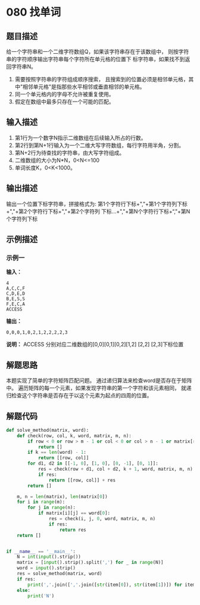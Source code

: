 # 080 找单词

## 题目描述

给一个字符串和一个二维字符数组Q，如果该字符串存在于该数组中，
则按字符串的字符顺序输出字符串每个字符所在单元格的位置下
标字符串，如果找不到返回字符串N。
1. 需要按照字符串的字符组成顺序搜索，
且搜索到的位置必须是相邻单元格，其中"相邻单元格"是指那些水平相邻或垂直相邻的单元格。
2. 同一个单元格内的字母不允许被重复使用。
3. 假定在数组中最多只存在一个可能的匹配。

## 输入描述
1. 第1行为一个数字N指示二维数组在后续输入所占的行数。
2. 第2行到第N+1行输入为一个二维大写字符数组，每行字符用半角，分割。
3. 第N+2行为待查找的字符串，由大写字符组成。
4. 二维数组的大小为N*N，0<N<=100 
5. 单词长度K，0<K<1000。



## 输出描述
输出一个位置下标字符串，拼接格式为:
第1个字符行下标+","+第1个字符列下标+","+第2个字符行下标+","+第2个字符列
下标...+","+第N个字符行下标+“,"+第N个字符列下标
## 示例描述

### 示例一

**输入：**
```text
4
A,C,C,F
C,D,E,D
B,E,S,S
F,E,C,A
ACCESS

```

**输出：**
```text
0,0,0,1,0,2,1,2,2,2,2,3
```
**说明：**
ACCESS 分别对应二维数组的[0,0][0,1][0,2][1,2] [2,2] [2,3]下标位置

## 解题思路
本题实现了简单的字符矩阵匹配问题。
通过递归算法来检查word是否存在于矩阵中。
遍历矩阵的每一个元素，如果发现字符串的第一个字符和该元素相同，
就递归检查这个字符串是否存在于以这个元素为起点的四周的位置。
## 解题代码

```python
def solve_method(matrix, word):
    def check(row, col, k, word, matrix, m, n):
        if row < 0 or row > m - 1 or col < 0 or col > n - 1 or matrix[row][col] != word[k]:
            return []
        if k == len(word) - 1:
            return [[row, col]]
        for d1, d2 in [[-1, 0], [1, 0], [0, -1], [0, 1]]:
            res = check(row + d1, col + d2, k + 1, word, matrix, m, n)
            if res:
                return [[row, col]] + res
        return []

    m, n = len(matrix), len(matrix[0])
    for i in range(m):
        for j in range(n):
            if matrix[i][j] == word[0]:
                res = check(i, j, 0, word, matrix, m, n)
                if res:
                    return res
    return []


if __name__ == '__main__':
    N = int(input().strip())
    matrix = [input().strip().split(',') for _ in range(N)]
    word = input().strip()
    res = solve_method(matrix, word)
    if res:
        print(','.join([','.join([str(item[0]), str(item[1])]) for item in res]))
    else:
        print('N')
```

